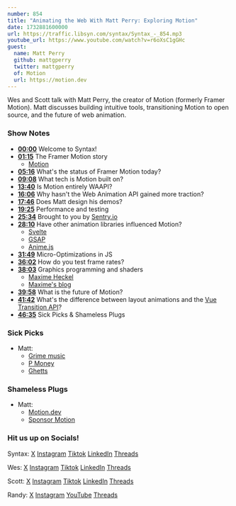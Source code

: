 ```yaml
---
number: 854
title: "Animating the Web With Matt Perry: Exploring Motion"
date: 1732881600000
url: https://traffic.libsyn.com/syntax/Syntax_-_854.mp3
youtube_url: https://www.youtube.com/watch?v=r6oXsC1gGHc
guest:
  name: Matt Perry
  github: mattgperry
  twitter: mattgperry
  of: Motion
  url: https://motion.dev
---
```


Wes and Scott talk with Matt Perry, the creator of Motion (formerly Framer Motion). Matt discusses building intuitive tools, transitioning Motion to open source, and the future of web animation.

### Show Notes

* **[00:00](#t=00:00)** Welcome to Syntax!
* **[01:15](#t=01:15)** The Framer Motion story  
  * [Motion](https://motion.dev)
* **[05:16](#t=05:16)** What's the status of Framer Motion today?
* **[09:08](#t=09:08)** What tech is Motion built on?
* **[13:40](#t=13:40)** Is Motion entirely WAAPI?
* **[16:06](#t=16:06)** Why hasn't the Web Animation API gained more traction?
* **[17:46](#t=17:46)** Does Matt design his demos?
* **[19:25](#t=19:25)** Performance and testing
* **[25:34](#t=25:34)** Brought to you by [Sentry.io](https://sentry.io)
* **[28:10](#t=28:10)** Have other animation libraries influenced Motion?  
  * [Svelte](https://svelte.dev/)  
  * [GSAP](https://gsap.com/)  
  * [Anime.js](https://animejs.com/)
* **[31:49](#t=31:49)** Micro-Optimizations in JS
* **[36:02](#t=36:02)** How do you test frame rates?
* **[38:03](#t=38:03)** Graphics programming and shaders  
  * [Maxime Heckel](https://maximeheckel.com/)  
  * [Maxime's blog](https://blog.maximeheckel.com/)
* **[39:58](#t=39:58)** What is the future of Motion?
* **[41:42](#t=41:42)** What's the difference between layout animations and the [Vue Transition API](https://vuejs.org/guide/built-ins/transition)?
* **[46:35](#t=46:35)** Sick Picks & Shameless Plugs

### Sick Picks

- Matt:
  * [Grime music](https://en.wikipedia.org/wiki/Grime_music)
  * [P Money](https://en.wikipedia.org/wiki/P_Money)
  * [Ghetts](https://en.wikipedia.org/wiki/Ghetts)

### Shameless Plugs

- Matt:
  * [Motion.dev](https://motion.dev)
  * [Sponsor Motion](https://motion.dev/sponsor)

### Hit us up on Socials!

Syntax: [X](https://twitter.com/syntaxfm) [Instagram](https://www.instagram.com/syntax_fm/) [Tiktok](https://www.tiktok.com/@syntaxfm) [LinkedIn](https://www.linkedin.com/company/96077407/admin/feed/posts/) [Threads](https://www.threads.net/@syntax_fm)

Wes: [X](https://twitter.com/wesbos) [Instagram](https://www.instagram.com/wesbos/) [Tiktok](https://www.tiktok.com/@wesbos) [LinkedIn](https://www.linkedin.com/in/wesbos/) [Threads](https://www.threads.net/@wesbos)

Scott: [X](https://twitter.com/stolinski) [Instagram](https://www.instagram.com/stolinski/) [Tiktok](https://www.tiktok.com/@stolinski) [LinkedIn](https://www.linkedin.com/in/stolinski/) [Threads](https://www.threads.net/@stolinski)

Randy: [X](https://twitter.com/randyrektor) [Instagram](https://www.instagram.com/randyrektor/) [YouTube](https://www.youtube.com/@randyrektor) [Threads](https://www.threads.net/@randyrektor)
